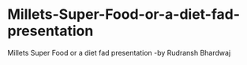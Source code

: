# Millets-Super-Food-or-a-diet-fad-presentation
Millets Super Food or a diet fad presentation -by Rudransh Bhardwaj
